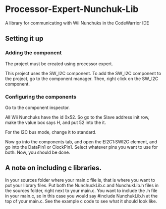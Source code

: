# Processor-Expert-Nunchuk-Lib
A library for communicating with Wii Nunchuks in the CodeWarrior IDE

## Setting it up

### Adding the component

The project must be created using processor expert.

This project uses the SW_I2C component. To add the SW_I2C component to the project, go to the component manager. Then, 
right click on the SW_I2C component. 

### Configuring the components

Go to the component inspector.

All Wii Nunchuks have the id 0x52.
So go to the Slave address init row, make the value box says H, and put 52 into the it.

For the I2C bus mode, change it to standard.

Now go into the components tab, and open the EI2C1:SWI2C element, and go into the DataPin1 or ClockPin1. Select whatever pins you want to use for both. Now, you should be done.

## A note on including c libraries.

In your sources folder where your main.c file is, that is where you want to put your library files. Put both the NunchuckLib.c 
and NunchukLib.h files in the sources folder, right next to your main.c. You want to include the .h file in your main.c, so in 
this case you would say #include NunchukLib.h at the top of your main.c. See the example c code to see what it should look 
like.
